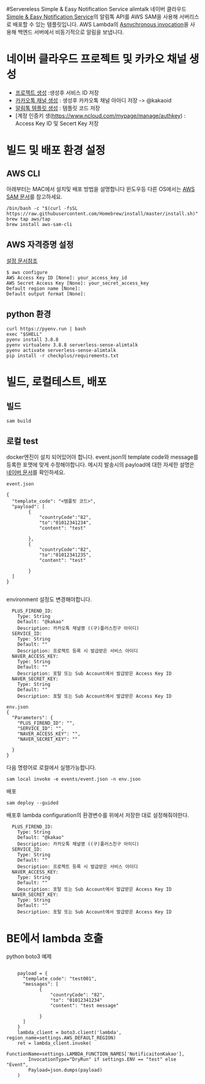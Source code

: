 #Servereless Simple & Easy Notification Service alimtalk
네이버 클라우드 [Simple & Easy Notification Service](https://www.ncloud.com/product/applicationService/sens)의 알림톡 API를 AWS SAM을 사용해 서버리스로 배포할 수 있는 템플릿입니다.
AWS Lambda의 [Asnychronous invocation](https://docs.aws.amazon.com/ko_kr/lambda/latest/dg/invocation-async.html)을 사용해 백엔드 서버에서 
비동기적으로 알림을 보냅니다.


# 네이버 클라우드 프로젝트 및 카카오 채널 생성
- [프로젝트 생성](https://console.ncloud.com/sens/project) :생성후 서비스 ID 저장
- [카카오톡 채널 생성](https://guide.ncloud-docs.com/docs/ko/sens-sens-1-5) : 생성후 카카오톡 채널 아아디 저장 -> @kakaoid
- [알림톡 템플릿 생성](https://console.ncloud.com/sens/kakao-alimtalk-template) : 템플릿 코드 저장
- [계정 인증키 생(https://www.ncloud.com/mypage/manage/authkey) : Access Key ID 및 Secert Key 저장


# 빌드 및 배포 환경 설정
## AWS CLI 
아래부터는 MAC에서 설치및 배포 방법을 설명합니다 윈도우등 다른 OS에서는 [AWS SAM 문서](https://docs.aws.amazon.com/ko_kr/serverless-application-model/latest/developerguide/serverless-sam-cli-install.html)를 참고하세요.
```
/bin/bash -c "$(curl -fsSL https://raw.githubusercontent.com/Homebrew/install/master/install.sh)"
brew tap aws/tap
brew install aws-sam-cli
```

## AWS 자격증명 설정
[설정 문서참조](https://docs.aws.amazon.com/ko_kr/serverless-application-model/latest/developerguide/serverless-getting-started-set-up-credentials.html)

```
$ aws configure
AWS Access Key ID [None]: your_access_key_id
AWS Secret Access Key [None]: your_secret_access_key
Default region name [None]: 
Default output format [None]: 
```

## python 환경 
```
curl https://pyenv.run | bash
exec "$SHELL" 
pyenv install 3.8.8
pyenv virtualenv 3.8.8 serverless-sense-alimtalk
pyenv activate serverless-sense-alimtalk
pip install -r checkplus/requirements.txt 
```

# 빌드, 로컬테스트, 배포
## 빌드
```
sam build
```
## 로컬 test 
docker엔진이 설치 되어있어야 합니다.
event.json의 template code와 message를 등록한 포맷에 맞게 수정해야합니다. 메시지 발송시의 payload에 대한 자세한 설명은 [네이버 문서](https://api.ncloud-docs.com/docs/ko/ai-application-service-sens-alimtalkv2)를 확인하세요.
```
event.json

{
  "template_code": "<템플릿 코드>",
  "payload": [
        {
            "countryCode":"82",
            "to":"01012341234",
            "content": "test"

        },
        {
            "countryCode":"82",
            "to":"01012341235",
            "content": "test"

        }
  ]
}


```
environment 설정도 변경해야합니다. 
```
  PLUS_FIREND_ID:
    Type: String
    Default: "@kakao"
    Description: 카카오톡 채널명 ((구)플러스친구 아이디)
  SERVICE_ID:
    Type: String
    Default: ""
    Description: 프로젝트 등록 시 발급받은 서비스 아이디
  NAVER_ACCESS_KEY:
    Type: String
    Default: ""
    Description: 포탈 또는 Sub Account에서 발급받은 Access Key ID
  NAVER_SECRET_KEY:
    Type: String
    Default: ""
    Description: 포탈 또는 Sub Account에서 발급받은 Access Key ID

env.json
{
  "Parameters": {
    "PLUS_FIREND_ID": "",
    "SERVICE_ID": "",
    "NAVER_ACCESS_KEY": "",
    "NAVER_SECRET_KEY": ""

  }
}

```
다음 명령어로 로컬에서 실행가능합니다.  

```
sam local invoke -e events/event.json -n env.json
```


배포
```
sam deploy --guided
```

배포후 lambda configuration의 환경변수를 위에서 저장한 대로 설정해줘야한다.
```
  PLUS_FIREND_ID:
    Type: String
    Default: "@kakao"
    Description: 카카오톡 채널명 ((구)플러스친구 아이디)
  SERVICE_ID:
    Type: String
    Default: ""
    Description: 프로젝트 등록 시 발급받은 서비스 아이디
  NAVER_ACCESS_KEY:
    Type: String
    Default: ""
    Description: 포탈 또는 Sub Account에서 발급받은 Access Key ID
  NAVER_SECRET_KEY:
    Type: String
    Default: ""
    Description: 포탈 또는 Sub Account에서 발급받은 Access Key ID

```

# BE에서 lambda 호출
python boto3 예제
```

    payload = {
      "template_code": "test001",
      "messages": [
            {
                "countryCode": "82",
                "to": "01012341234"
                "content": "test message"

            }
      ]
    }
    lambda_client = boto3.client('lambda', region_name=settings.AWS_DEFAULT_REGION)
    ret = lambda_client.invoke(
        FunctionName=settings.LAMBDA_FUNCTION_NAMES['NotificaitonKakao'],
        InvocationType="DryRun" if settings.ENV == "test" else "Event",
        Payload=json.dumps(payload)
    )

```



